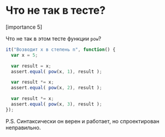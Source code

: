 # Что не так в тесте? 

[importance 5]

Что не так в этом тесте функции `pow`?

```js
it("Возводит x в степень n", function() {
  var x = 5;

  var result = x;
  assert.equal( pow(x, 1), result );

  var result *= x;
  assert.equal( pow(x, 2), result );

  var result *= x;
  assert.equal( pow(x, 3), result );
});
```

P.S. Синтаксически он верен и работает, но спроектирован неправильно.